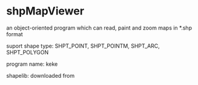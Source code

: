 # shpMapViewer
an object-oriented program which can read, paint and zoom maps in *.shp format

suport shape type: SHPT_POINT, SHPT_POINTM, SHPT_ARC, SHPT_POLYGON

program name: keke

shapelib: downloaded from 
